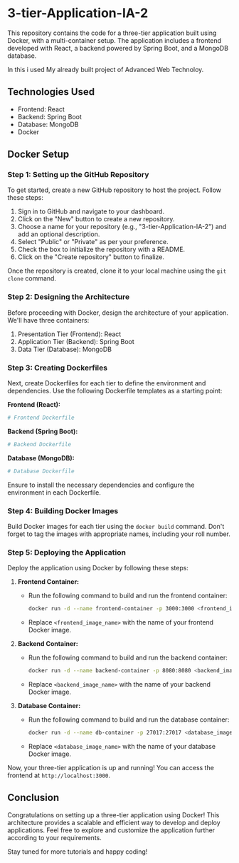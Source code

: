 # 3-tier-Application-IA-2

This repository contains the code for a three-tier application built using Docker, with a multi-container setup. The application includes a frontend developed with React, a backend powered by Spring Boot, and a MongoDB database.

In this i used My already built project of Advanced Web Technoloy.

## Technologies Used

- Frontend: React
- Backend: Spring Boot
- Database: MongoDB
- Docker

## Docker Setup

### Step 1: Setting up the GitHub Repository

To get started, create a new GitHub repository to host the project. Follow these steps:

1. Sign in to GitHub and navigate to your dashboard.
2. Click on the "New" button to create a new repository.
3. Choose a name for your repository (e.g., "3-tier-Application-IA-2") and add an optional description.
4. Select "Public" or "Private" as per your preference.
5. Check the box to initialize the repository with a README.
6. Click on the "Create repository" button to finalize.

Once the repository is created, clone it to your local machine using the `git clone` command.

### Step 2: Designing the Architecture

Before proceeding with Docker, design the architecture of your application. We'll have three containers:

1. Presentation Tier (Frontend): React
2. Application Tier (Backend): Spring Boot
3. Data Tier (Database): MongoDB

### Step 3: Creating Dockerfiles

Next, create Dockerfiles for each tier to define the environment and dependencies. Use the following Dockerfile templates as a starting point:

**Frontend (React):**
```Dockerfile
# Frontend Dockerfile
```

**Backend (Spring Boot):**
```Dockerfile
# Backend Dockerfile
```

**Database (MongoDB):**
```Dockerfile
# Database Dockerfile
```

Ensure to install the necessary dependencies and configure the environment in each Dockerfile.

### Step 4: Building Docker Images

Build Docker images for each tier using the `docker build` command. Don't forget to tag the images with appropriate names, including your roll number.

### Step 5: Deploying the Application

Deploy the application using Docker by following these steps:

1. **Frontend Container:**
   - Run the following command to build and run the frontend container:
     ```bash
     docker run -d --name frontend-container -p 3000:3000 <frontend_image_name>
     ```
   - Replace `<frontend_image_name>` with the name of your frontend Docker image.

2. **Backend Container:**
   - Run the following command to build and run the backend container:
     ```bash
     docker run -d --name backend-container -p 8080:8080 <backend_image_name>
     ```
   - Replace `<backend_image_name>` with the name of your backend Docker image.

3. **Database Container:**
   - Run the following command to build and run the database container:
     ```bash
     docker run -d --name db-container -p 27017:27017 <database_image_name>
     ```
   - Replace `<database_image_name>` with the name of your database Docker image.

Now, your three-tier application is up and running! You can access the frontend at `http://localhost:3000`.

## Conclusion

Congratulations on setting up a three-tier application using Docker! This architecture provides a scalable and efficient way to develop and deploy applications. Feel free to explore and customize the application further according to your requirements.

Stay tuned for more tutorials and happy coding!
